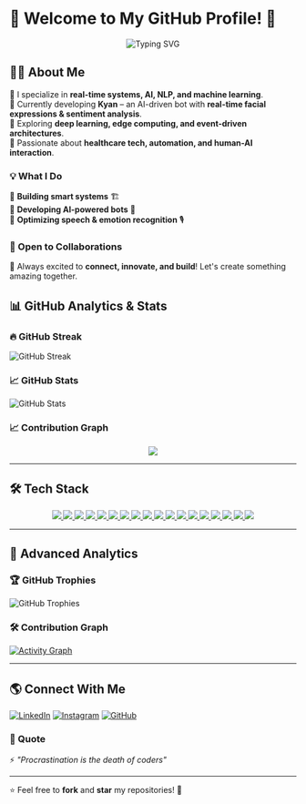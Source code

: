 # 🚀 Welcome to My GitHub Profile! 👋  

<p align="center">
  <img src="https://readme-typing-svg.herokuapp.com?font=Fira+Code&weight=600&size=22&pause=1000&color=F7B93E&center=true&vCenter=true&width=500&lines=Hi+there!+I'm+Pansilu+Perera;AI+%7C+Robotics+%7C+Automation+Enthusiast;Exploring+Real-Time+Systems+and+Deep+Learning;Passionate+about+NLP+%26+Edge+Computing" alt="Typing SVG" />
</p>

## 👨‍💻 About Me  
🔹 I specialize in **real-time systems, AI, NLP, and machine learning**.  
🔹 Currently developing **Kyan** – an AI-driven bot with **real-time facial expressions & sentiment analysis**.  
🔹 Exploring **deep learning, edge computing, and event-driven architectures**.  
🔹 Passionate about **healthcare tech, automation, and human-AI interaction**.  

### 💡 What I Do  
📌 **Building smart systems** 🏗️  
📌 **Developing AI-powered bots** 🤖  
📌 **Optimizing speech & emotion recognition** 🎙️  

### 🎯 Open to Collaborations  
🚀 Always excited to **connect, innovate, and build**! Let's create something amazing together.  



## 📊 GitHub Analytics & Stats

### 🔥 GitHub Streak
![GitHub Streak](https://streak-stats.demolab.com/?user=PansiluPerera&theme=radical&hide_border=true)


### 📈 GitHub Stats
![GitHub Stats](https://github-readme-stats.vercel.app/api?username=PansiluPerera&show_icons=true&theme=tokyonight&hide_border=true)

### 📈 Contribution Graph
<p align="center">
  <img src="https://github-readme-activity-graph.vercel.app/graph?username=PansiluPerera&theme=radical"/>
</p>

---


## 🛠 Tech Stack
<p align="center">
  <!-- Programming Languages -->
  <a href="https://www.python.org/">
    <img src="https://img.shields.io/badge/Python-blue?style=for-the-badge&logo=python"/>
  </a>
  <a href="https://www.java.com/">
    <img src="https://img.shields.io/badge/Java-red?style=for-the-badge&logo=java"/>
  </a>
  <a href="https://www.javascript.com/">
    <img src="https://img.shields.io/badge/JavaScript-yellow?style=for-the-badge&logo=javascript"/>
  </a>
  <a href="https://www.typescriptlang.org/">
    <img src="https://img.shields.io/badge/TypeScript-blue?style=for-the-badge&logo=typescript"/>
  </a>
  <a href="https://dart.dev/">
    <img src="https://img.shields.io/badge/Dart-skyblue?style=for-the-badge&logo=dart"/>
  </a>

  <!-- Frameworks & Libraries -->
  <a href="https://reactjs.org/">
    <img src="https://img.shields.io/badge/React-blue?style=for-the-badge&logo=react"/>
  </a>
  <a href="https://angular.io/">
    <img src="https://img.shields.io/badge/Angular-red?style=for-the-badge&logo=angular"/>
  </a>
  <a href="https://nodejs.org/">
    <img src="https://img.shields.io/badge/Node.js-green?style=for-the-badge&logo=node.js"/>
  </a>
  <a href="https://flask.palletsprojects.com/">
    <img src="https://img.shields.io/badge/Flask-black?style=for-the-badge&logo=flask"/>
  </a>
  <a href="https://spring.io/">
    <img src="https://img.shields.io/badge/Spring-green?style=for-the-badge&logo=spring"/>
  </a>

  <!-- AI & Machine Learning -->
  <a href="https://www.tensorflow.org/">
    <img src="https://img.shields.io/badge/TensorFlow-orange?style=for-the-badge&logo=tensorflow"/>
  </a>
  <a href="https://www.opencv.org/">
    <img src="https://img.shields.io/badge/OpenCV-blue?style=for-the-badge&logo=opencv"/>
  </a>

  <!-- Databases -->
  <a href="https://www.mongodb.com/">
    <img src="https://img.shields.io/badge/MongoDB-green?style=for-the-badge&logo=mongodb"/>
  </a>
  <a href="https://www.postgresql.org/">
    <img src="https://img.shields.io/badge/PostgreSQL-blue?style=for-the-badge&logo=postgresql"/>
  </a>
  <a href="https://www.mysql.com/">
    <img src="https://img.shields.io/badge/MySQL-blue?style=for-the-badge&logo=mysql"/>
  </a>
  <a href="https://firebase.google.com/">
    <img src="https://img.shields.io/badge/Firebase-orange?style=for-the-badge&logo=firebase"/>
  </a>

  <!-- DevOps & Tools -->
  <a href="https://git-scm.com/">
    <img src="https://img.shields.io/badge/Git-red?style=for-the-badge&logo=git"/>
  </a>
  <a href="https://azure.microsoft.com/">
    <img src="https://img.shields.io/badge/Azure-blue?style=for-the-badge&logo=microsoft-azure"/>
  </a>
</p>


---

## 📡 Advanced Analytics

### 🏆 GitHub Trophies
![GitHub Trophies](https://github-profile-trophy.vercel.app/?username=PansiluPerera&theme=tokyonight&no-frame=true&column=6)

### 🛠 Contribution Graph
[![Activity Graph](https://github-readme-activity-graph.cyclic.app/graph?username=PansiluPerera&theme=github)](https://github.com/PansiluPerera)


---

## 🌎 Connect With Me
[![LinkedIn](https://img.shields.io/badge/LinkedIn-0077B5?style=for-the-badge&logo=linkedin&logoColor=white)](https://www.linkedin.com/in/pansilu-perera-984388333/)
[![Instagram](https://img.shields.io/badge/Instagram-E4405F?style=for-the-badge&logo=instagram&logoColor=white)](https://www.instagram.com/parcival._?igsh=cXh1cnM3enBoaHBh)
[![GitHub](https://img.shields.io/badge/GitHub-181717?style=for-the-badge&logo=github&logoColor=white)](https://github.com/PansiluPerera)



### 🎌 Quote
⚡ *"Procrastination is the death of coders"*

---

⭐ Feel free to **fork** and **star** my repositories! 🎯
